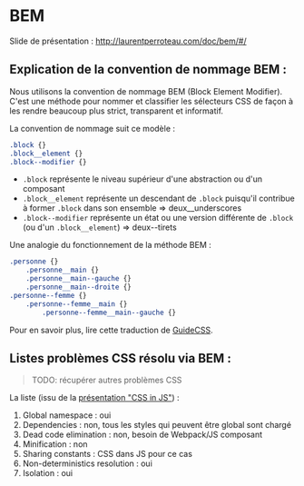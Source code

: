 BEM
===

Slide de présentation : http://laurentperroteau.com/doc/bem/#/

Explication de la convention de nommage BEM :
---------------------------------------------

Nous utilisons la convention de nommage BEM (Block Element Modifier). C'est une méthode pour nommer et classifier les sélecteurs CSS de façon à les rendre beaucoup plus strict, transparent et informatif.

La convention de nommage suit ce modèle :
```css
.block {}
.block__element {}
.block--modifier {}
``` 
* `.block` représente le niveau supérieur d'une abstraction ou d'un composant
* `.block__element` représente un descendant de `.block` puisqu'il contribue à former `.block` dans son ensemble => deux__underscores
* `.block--modifier` représente un état ou une version différente de `.block` (ou d'un `.block__element`) => deux--tirets

Une analogie du fonctionnement de la méthode BEM :

```css
.personne {}
    .personne__main {}
    .personne__main--gauche {}
    .personne__main--droite {}
.personne--femme {}
    .personne--femme__main {}
        .personne--femme__main--gauche {}
```

Pour en savoir plus, lire cette traduction de [GuideCSS](http://guidecss.fr/convention.html).

Listes problèmes CSS résolu via BEM :
-------------------------------------

> TODO: récupérer autres problèmes CSS 

La liste (issu de la [présentation "CSS in JS"](https://speakerdeck.com/vjeux/react-css-in-js)) :

1. Global namespace : oui
2. Dependencies : non, tous les styles qui peuvent être global sont chargé
3. Dead code elimination : non, besoin de Webpack/JS composant
4. Minification : non
5. Sharing constants : CSS dans JS pour ce cas
6. Non-deterministics resolution : oui
7. Isolation : oui
